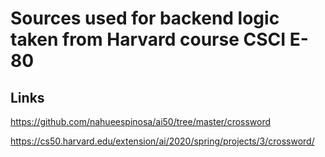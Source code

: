 # Sources used for backend logic taken from Harvard course CSCI E-80

## Links

https://github.com/nahueespinosa/ai50/tree/master/crossword

https://cs50.harvard.edu/extension/ai/2020/spring/projects/3/crossword/